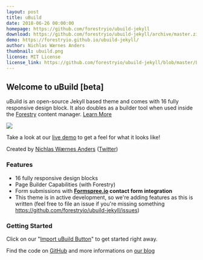 ```yaml
---
layout: post
title: uBuild
date: 2018-06-26 00:00:00
homepage: https://github.com/forestryio/ubuild-jekyll
download: https://github.com/forestryio/ubuild-jekyll/archive/master.zip
demo: https://forestryio.github.io/ubuild-jekyll/
author: Nichlas Wærnes Anders
thumbnail: ubuild.png
license: MIT License
license_link: https://github.com/forestryio/ubuild-jekyll/blob/master/LICENSE
---
```


## Welcome to uBuild [beta]

uBuild is an open-source Jekyll based theme and comes with 16 fully responsive design block. It also doubles as a builder tool when used inside the [Forestry](https://forestry.io) content manager. [Learn More](https://forestry.io/blog/ubuild-a-new-theme-for-static-sites-using-blocks/)

![](https://forestryio.github.io/ubuild-jekyll/uploads/2018/06/21/theme.png)

Take a look at our [live demo](https://forestryio.github.io/ubuild-jekyll/) to get a feel for what it looks like!

Created by [Nichlas Wærnes Anders](http://itsnwa.com/) ([Twitter](https://twitter.com/nichlaswa))

### Features

* 16 fully responsive design blocks
* Page Builder Capabilities (with Forestry)
* Form submissions with **[Formspree.io](https://formspree.io/) contact form integration**
* This theme is in active development, so we're adding features as this is written (feel free to file an issue if you're missing something https://github.com/forestryio/ubuild-jekyll/issues)

### Getting Started

Click on our "[Import uBuild Button](https://forestry.io/blog/ubuild-a-new-theme-for-static-sites-using-blocks/#even-quicker-start)" to get started right away.

Find the code on [GitHub](https://github.com/forestryio/ubuild-jekyll/) and more informations on [our blog](https://forestry.io/blog/ubuild-a-new-theme-for-static-sites-using-blocks/)
